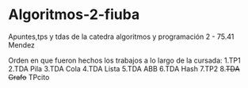 # Algoritmos-2-fiuba
Apuntes,tps y tdas de la catedra algoritmos y programación 2 - 75.41 Mendez

Orden en que fueron hechos los trabajos a lo largo de la cursada:
1.TP1
2.TDA Pila
3.TDA Cola
4.TDA Lista
5.TDA ABB
6.TDA Hash
7.TP2
8.~~TDA Grafo~~ TPcito
